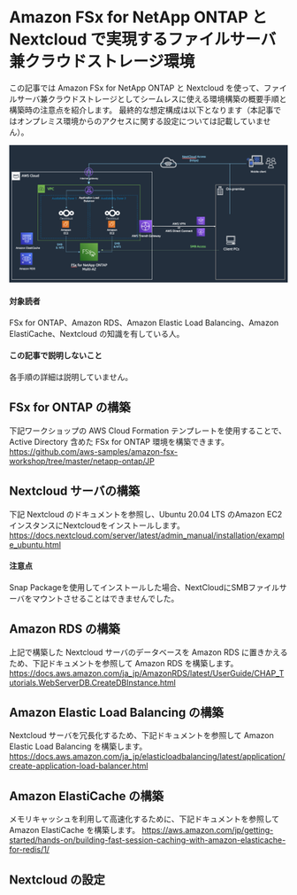 # Amazon FSx for NetApp ONTAP と Nextcloud で実現するファイルサーバ兼クラウドストレージ環境

この記事では Amazon FSx for NetApp ONTAP と Nextcloud を使って、ファイルサーバ兼クラウドストレージとしてシームレスに使える環境構築の概要手順と構築時の注意点を紹介します。
最終的な想定構成は以下となります（本記事ではオンプレミス環境からのアクセスに関する設定については記載していません）。

![alt](https://github.com/takeucho/til/blob/main/images/fsx-ontap-nextcloud.png)

#### 対象読者
FSx for ONTAP、Amazon RDS、Amazon Elastic Load Balancing、Amazon ElastiCache、Nextcloud の知識を有している人。

#### この記事で説明しないこと
各手順の詳細は説明していません。

## FSx for ONTAP の構築
下記ワークショップの AWS Cloud Formation テンプレートを使用することで、Active Directory 含めた FSx for ONTAP 環境を構築できます。
https://github.com/aws-samples/amazon-fsx-workshop/tree/master/netapp-ontap/JP

## Nextcloud サーバの構築
下記 Nextcloud のドキュメントを参照し、Ubuntu 20.04 LTS のAmazon EC2 インスタンスにNextcloudをインストールします。
https://docs.nextcloud.com/server/latest/admin_manual/installation/example_ubuntu.html

#### 注意点
Snap Packageを使用してインストールした場合、NextCloudにSMBファイルサーバをマウントさせることはできませんでした。

## Amazon RDS の構築
上記で構築した Nextcloud サーバのデータベースを Amazon RDS に置きかえるため、下記ドキュメントを参照して Amazon RDS を構築します。
https://docs.aws.amazon.com/ja_jp/AmazonRDS/latest/UserGuide/CHAP_Tutorials.WebServerDB.CreateDBInstance.html

## Amazon Elastic Load Balancing の構築
Nextcloud サーバを冗長化するため、下記ドキュメントを参照して Amazon Elastic Load Balancing を構築します。
https://docs.aws.amazon.com/ja_jp/elasticloadbalancing/latest/application/create-application-load-balancer.html

## Amazon ElastiCache の構築
メモリキャッシュを利用して高速化するために、下記ドキュメントを参照して Amazon ElastiCache を構築します。
https://aws.amazon.com/jp/getting-started/hands-on/building-fast-session-caching-with-amazon-elasticache-for-redis/1/

## Nextcloud の設定
